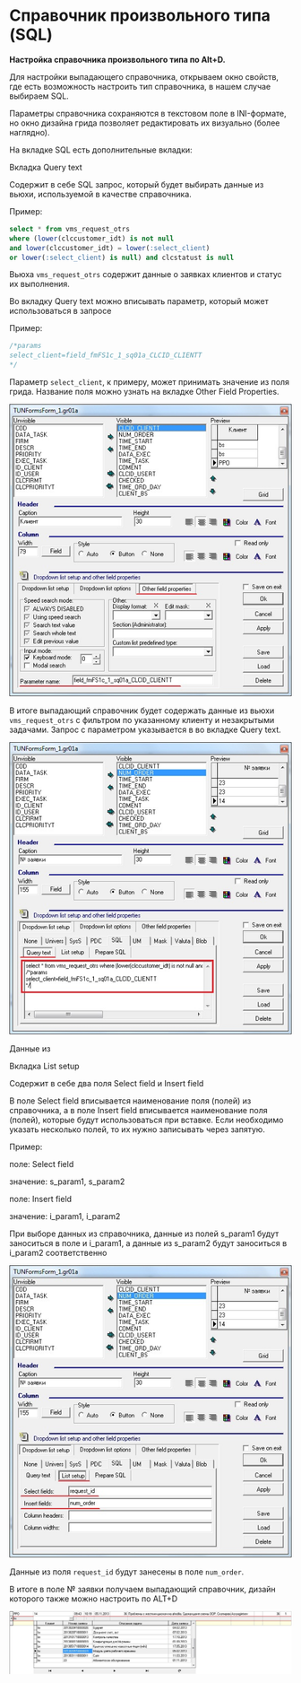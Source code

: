 # Справочник произвольного типа \(SQL\)

**Настройка справочника произвольного типа по Alt+D.**

Для настройки выпадающего справочника, открываем окно свойств, где есть возможность настроить тип справочника, в нашем случае выбираем SQL.

Параметры справочника сохраняются в текстовом поле в INI-формате, но окно дизайна грида позволяет редактировать их визуально \(более наглядно\). 

На вкладке SQL есть дополнительные вкладки: 

Вкладка Query text

Содержит в себе SQL запрос, который будет выбирать данные из вьюхи, используемой в качестве справочника.

 Пример:

```sql
select * from vms_request_otrs 
where (lower(clccustomer_idt) is not null 
and lower(clccustomer_idt) = lower(:select_client)  
or lower(:select_client) is null) and clcstatust is null
```

Вьюха `vms_request_otrs` содержит данные о заявках клиентов и статус их выполнения.

Во вкладку Query text можно вписывать параметр, который может использоваться в запросе

Пример:

```sql
/*params
select_client=field_fmFS1c_1_sq01a_CLCID_CLIENTT
*/
```

 Параметр `select_client`, к примеру, может принимать значение из поля грида. Название поля можно узнать на вкладке Other Field Properties.

![](../../../.gitbook/assets/ofp.jpg)

В итоге выпадающий справочник будет содержать данные из вьюхи `vms_request_otrs` с фильтром по указанному клиенту и незакрытыми задачами. Запрос с параметром указывается в во вкладке Query text.

![](../../../.gitbook/assets/qt.jpg)

Данные из 

Вкладка List setup

Содержит в себе два поля Select field и Insert field

В поле Select field вписывается наименование поля \(полей\) из справочника, а в поле Insert field вписывается наименование поля \(полей\), которые будут использоваться при вставке. Если необходимо указать несколько полей, то их нужно записывать через запятую.

Пример:

поле: Select field

значение: s\_param1, s\_param2

поле: Insert field

значение: i\_param1, i\_param2

При выборе данных из справочника, данные из полей s\_param1 будут заноситься в поле и  i\_param1, а данные из s\_param2 будут заноситься в i\_param2 соответственно

![](../../../.gitbook/assets/ls.jpg)

Данные из поля `request_id` будут занесены в поле `num_order`.

В итоге в поле № заявки получаем выпадающий справочник, дизайн которого также можно настроить по ALT+D

![](../../../.gitbook/assets/sp.jpg)

